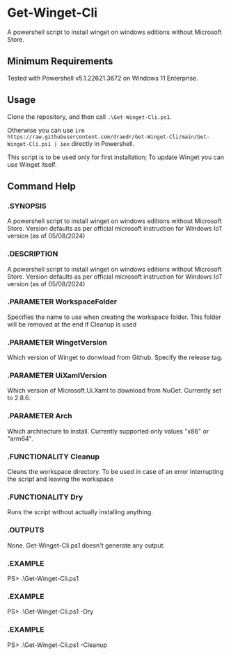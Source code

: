 # Get-Winget-Cli
A powershell script to install winget on windows editions without Microsoft Store.

## Minimum Requirements
Tested with Powershell v5.1.22621.3672 on Windows 11 Enterprise.

## Usage
Clone the repository, and then call `.\Get-Winget-Cli.ps1`.

Otherwise you can use `irm https://raw.githubusercontent.com/draedr/Get-Winget-Cli/main/Get-Winget-Cli.ps1 | iex` directly in Powershell.

This script is to be used only for first installation; To update Winget you can use Winget itself.

## Command Help
### .SYNOPSIS
A powershell script to install winget on windows editions without Microsoft Store.
Version defaults as per official microsoft instruction for Windows IoT version (as of 05/08/2024)

### .DESCRIPTION
A powershell script to install winget on windows editions without Microsoft Store.
Version defaults as per official microsoft instruction for Windows IoT version (as of 05/08/2024)

### .PARAMETER WorkspaceFolder
Specifies the name to use when creating the workspace folder. This folder will be removed at the end if Cleanup is used

### .PARAMETER WingetVersion
Which version of Winget to donwload from Github. Specify the release tag.

### .PARAMETER UiXamlVersion
Which version of Microsoft.Ui.Xaml to download from NuGet. Currently set to 2.8.6.

### .PARAMETER Arch
Which architecture to install. Currently supported only values "x86" or "arm64".

### .FUNCTIONALITY Cleanup
Cleans the workspace directory. To be used in case of an error interrupting the script and leaving the workspace

### .FUNCTIONALITY Dry
Runs the script without actually installing anything.

### .OUTPUTS
None. Get-Winget-Cli.ps1 doesn't generate any output.

### .EXAMPLE
PS> .\Get-Winget-Cli.ps1
### .EXAMPLE
PS> .\Get-Winget-Cli.ps1 -Dry
### .EXAMPLE
PS> .\Get-Winget-Cli.ps1 -Cleanup